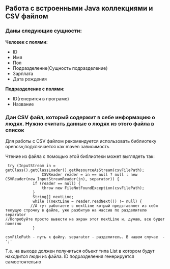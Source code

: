 ## Работа с встроенными Java  коллекциями и CSV файлом
### Даны следующие сущности:

**Человек с полями:**

* ID
* Имя
* Пол
* Подразделение(Сущность подразделение)
* Зарплата
* Дата рождения
  
**Подразделение с полями:**

* ID(генерится в програме)
* Название

### Дан CSV файл, который содержит в себе информацию о людях. Нужно считать данные о людях из этого файла в список

Для работы с CSV файлом рекомендуется использовать библиотеку opencsv,подключается как maven зависимость

Чтение из файла с помощью этой библиотеки может выглядеть так:
```
 try (InputStream in = getClass().getClassLoader().getResourceAsStream(csvFilePath);
                CSVReader reader = in == null ? null : new CSVReader(new InputStreamReader(in), separator)) {
            if (reader == null) {
                throw new FileNotFoundException(csvFilePath);
            }
            String[] nextLine;
            while ((nextLine = reader.readNext()) != null) {
           //А тут работаете с nextLine котрый представляет из себя текущую строчку в файле, уже разбитую на массив по разделителю separator
//Попробуйте просто вывести на экран этот nextLine и, думаю, все будет понятно
            }

csvFilePath - путь к файлу. separator - разделитель. В нашем случае  - ';'
```
Т.е. на выходе должен получиться объект типа List в котором будут находится люди из файла. 
ID подразделения генерируется самостоятельно 

